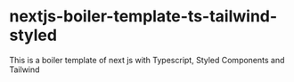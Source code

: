 # nextjs-boiler-template-ts-tailwind-styled
This is a boiler template of next js with Typescript, Styled Components and Tailwind
